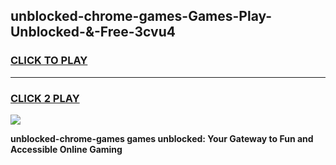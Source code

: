 
## unblocked-chrome-games-Games-Play-Unblocked-&-Free-3cvu4
<h3>
<a href="https://premium76.site?title=unblocked-chrome-games&ref=24A">CLICK TO PLAY</a></h3>
<hr>

<h3>
<a href="https://premium76.site?title=unblocked-chrome-games&ref=24A">CLICK 2 PLAY</a>
  
</h3>

<a href="https://premium76.site?title=unblocked-chrome-games&ref=24A"><img src="https://clearcache.store/games.png"></a>


**unblocked-chrome-games games unblocked: Your Gateway to Fun and Accessible Online Gaming**
